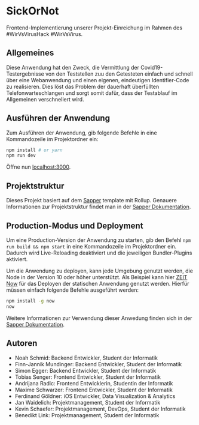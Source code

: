 # SickOrNot

Frontend-Implementierung unserer Projekt-Einreichung im Rahmen des #WirVsVirusHack #WirVsVirus.


## Allgemeines
Diese Anwendung hat den Zweck, die Vermittlung der Covid19-Testergebnisse von den Teststellen zuu den Getesteten einfach und schnell über eine Webanwendung und einen eigenen, eindeutigen Identifier-Code zu realisieren. Dies löst das Problem der dauerhaft überfüllten Telefonwarteschlangen und sorgt somit dafür, dass der Testablauf im Allgemeinen verschnellert wird.

## Ausführen der Anwendung

Zum Ausführen der Anwendung, gib folgende Befehle in eine Kommandozeile im Projektordner ein:

```bash
npm install # or yarn
npm run dev
```

Öffne nun [localhost:3000](http://localhost:3000).

## Projektstruktur

Dieses Projekt basiert auf dem [Sapper](https://github.com/sveltejs/sapper) template mit Rollup. Genauere Informationen zur Projektstruktur findet man in der [Sapper Dokumentation](https://sapper.svelte.dev/docs/).

## Production-Modus und Deployment

Um eine Production-Version der Anwendung zu starten, gib den Befehl `npm run build && npm start` in eine Kommandozeile im Projektordner ein. Dadurch wird Live-Reloading deaktiviert und die jeweiligen Bundler-Plugins aktiviert.

Um die Anwendung zu deployen, kann jede Umgebung genutzt werden, die Node in der Version 10 oder höher unterstützt. Als Beispiel kann hier [ZEIT Now](https://zeit.co/now) für das Deployen der statischen Anwendung genutzt werden. Hierfür müssen einfach folgende Befehle ausgeführt werden:

```bash
npm install -g now
now
```

Weitere Informationen zur Verwendung dieser Anwedung finden sich in der [Sapper Dokumentation](https://sapper.svelte.dev/docs/).

## Autoren
- Noah Schmid: Backend Entwickler, Student der Informatik
- Finn-Jannik Mundinger: Backend Entwickler, Student der Informatik
- Simon Egger: Backend Entwickler, Student der Informatik
- Tobias Senger: Frontend Entwickler, Student der Informatik
- Andrijana Radic: Frontend Entwicklerin, Studentin der Informatik
- Maxime Schwarzer: Frontend Entwickler, Student der Informatik
- Ferdinand Göldner: iOS Entwickler, Data Visualization & Analytics
- Jan Waidelich: Projektmanagement, Student der Informatik
- Kevin Schaefer: Projektmanagement, DevOps, Student der Informatik
- Benedikt Link: Projektmanagement, Student der Informatik
